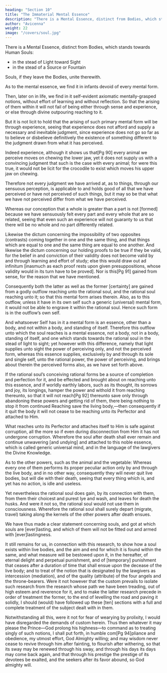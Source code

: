 ```yaml
---
heading: "Section 10"
title: "The Immaterial Mental Essence"
description: "There is a Mental Essence, distinct from Bodies, which stands towards Human Souls"
author: "Avicenna"
weight: 22
image: "/covers/soul.jpg"
---
```




There is a Mental Essence, distinct from Bodies, which stands towards Human Souls:
- in the stead of Light toward Sight
- in the stead of a Source or Fountain

Souls, if they leave the Bodies, unite therewith.

As to the mental essence, we find it in infants devoid of every mental form. 

Then, later on in life, we find in it self-evident axiomatic mentally-grasped notions, without effort of learning and without reflection. So that the arising of them within it will not fail of being either through sense and experience, or else through divine outpouring reaching to it. 

But it is not licit to hold that the arising of such primary mental form will be through experience, seeing that experience does not afford and supply a necessary and inevitable judgment, since experience does not go so far as to believe or disbelieve definitively the existence of something different to the judgment drawn from what it has perceived. 

Indeed experience, although it shows us that[Pg 90] every animal we perceive moves on chewing the lower jaw, yet it does not supply us with a convincing judgment that such is the case with every animal; for were this true, it would not be licit for the crocodile to exist which moves his upper jaw on chewing. 

Therefore not every judgment we have arrived at, as to things, through our sensuous perception, is applicable to and holds good of all that we have perceived or have not perceived of such things, but it may so be that what we have not perceived differ from what we have perceived. 

Whereas our conception that a whole is greater than a part is not [formed] because we have sensuously felt every part and every whole that are so related, seeing that even such an experience will not guaranty to us that there will be no whole and no part differently related.

Likewise the dictum concerning the impossibility of two opposites (contrasts) coming together in one and the same thing, and that things which are equal to one and the same thing are equal to one another. And likewise the dictum concerning our holding proofs to be true if they be valid, for the belief in and conviction of their validity does not become valid by and through learning and effort of study; else this would draw out ad infinitum [inasmuch as each proof rests upon given presuppositions, whose validity would in its turn have to be proved]. Nor is this[Pg 91] gained from sense, for the reason that we have mentioned. 

Consequently both the latter as well as the former [certainty] are gained from a godly outflow reaching unto the rational soul, and the rational soul reaching unto it; so that this mental form arises therein. Also, as to this outflow, unless it have in its own self such a generic (universal) mental form, it would not be able to engrave it within the rational soul. Hence such form is in the outflow’s own self.

And whatsoever Self has in it a mental form is an essence, other than a body, and not within a body, and standing of itself. Therefore this outflow unto which the soul reaches is a mental essence, not a body, not in a body, standing of itself, and one which stands towards the rational soul in the stead of light to sight; yet however with this difference, namely that light supplies unto sight the power of perceiving only, and not the perceived form, whereas this essence supplies, exclusively by and through its sole and single self, unto the rational power, the power of perceiving, and brings about therein the perceived forms also, as we have set forth above.

If the rational soul’s conceiving rational forms be a source of completion and perfection for it, and be effected and brought about on reaching unto this essence, and if worldly earthly labors, such as its thought, its sorrows and joy, its longings, hamper the power and withold it from reaching thereunto, so that it will not reach[Pg 92] thereunto save only through abandoning these powers and getting rid of them, there being nothing to stop it from continued Reaching save the living body,—then consequently if it quit the body it will not cease to be reaching unto its Perfector and attached to Him.

What reaches unto its Perfector and attaches itself to Him is safe against corruption, all the more so if even during disconnection from Him it has not undergone corruption. Wherefore the soul after death shall ever remain and continue unwavering [and undying] and attached to this noble essence, which is called generic universal mind, and in the language of the lawgivers the Divine Knowledge.

As to the other powers, such as the animal and the vegetable: Whereas every one of them performs its proper peculiar action only by and through the live body, and in no other way, consequently they will never quit live bodies, but will die with their death, seeing that every thing which is, and yet has no action, is idle and useless.

Yet nevertheless the rational soul does gain, by its connection with them, from them their choicest and purest lye and wash, and leaves for death the husks. And were it not so, the rational soul would not use them in consciousness. Wherefore the rational soul shall surely depart (migrate, travel) taking along the kernels of the other powers after death ensues.

We have thus made a clear statement concerning souls, and got at which souls are [ever]lasting, and which of them will not be fitted out and armed with [ever]lastingness. 

It still remains for us, in connection with this research, to show how a soul exists within live bodies, and the aim and end for which it is found within the same, and what measure will be bestowed upon it, in the hereafter, of eternal delight and perpetual punishment, and of [temporary] punishment that ceases after a duration of time that shall ensue upon the decease of the live body; and to treat of the notion that is designated by the lawgivers as intercession (mediation), and of the quality (attribute) of the four angels and the throne-bearers. Were it not however that the custom prevails to isolate such research from the research whose path we have been treading, out of high esteem and reverence for it, and to make the latter research precede in order of treatment the former, to the end of levelling the road and paving it solidly, I should (would) have followed up these [ten] sections with a full and complete treatment of the subject dealt with in them.

Notwithstanding all this, were it not for fear of wearying by prolixity, I would have disregarded the demands of custom herein. Thus then whatever it may please the Prince—God prolong his highness—to command as to treating singly of such notions, I shall put forth, in humble com[Pg 94]pliance and obedience, my utmost effort, God Almighty willing; and may wisdom never cease to revive through him after fainting, to flourish after withering, so that its sway may be renewed through his sway, and through his days its days may come back again, and that through his prestige the prestige of its devotees be exalted, and the seekers after its favor abound, so God almighty will.
